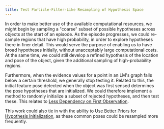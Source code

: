 ```yaml
---
title: Test Particle-Filter-Like Resampling of Hypothesis Space
---
```


In order to make better use of the available computational resources, we might begin by sampling a "coarse" subset of possible hypotheses across objects at the start of an episode. As the episode progresses, we could re-sample regions that have high probability, in order to explore hypotheses there in finer detail. This would serve the purpose of enabling us to have broad hypotheses initially, without unacceptably large computational costs. At the same time, we could still develop a refined hypothesis of the location and pose of the object, given the additional sampling of high-probability regions.

Furthermore, when the evidence values for a point in an LM's graph falls below a certain threshold, we generally stop testing it. Related to this, the initial feature pose detected when the object was first sensed determines the pose hypotheses that are initialized. We could therefore implement a method to randomly initialize a subset of rejected hypotheses, and then test these. This relates to [Less Dependency on First Observation](less-dependency-on-first-observation.md).

This work could also tie in with the ability to [Use Better Priors for Hypothesis Initialization](../learning-module-improvements/use-better-priors-for-hypothesis-initialization.md), as these common poses could be resampled more frequently.
